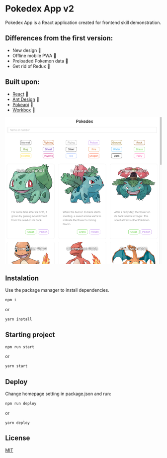 # Pokedex App v2  

Pokedex App is a React application created for frontend skill demonstration.  

## Differences from the first version:  
* New design :art:  
* Offline mobile PWA :calling:  
* Preloaded Pokemon data :floppy_disk:  
* Get rid of Redux :no_bicycles:  

## Built upon:  
* [React](https://github.com/facebook/react) :guitar:  
* [Ant Design](https://github.com/ant-design/ant-design) :ant:  
* [Pokeapi](https://pokeapi.co/docs/v2) :hamster:  
* [Workbox](https://developers.google.com/web/tools/workbox) :construction_worker:   
  
![Project Image](https://raw.githubusercontent.com/cgradusov/pokedex_v2/main/.github/pokedex.png)

## Instalation  
Use the package manager to install dependencies.  

```bash
npm i
```  
or  
```bash
yarn install
```  

## Starting project  

```bash
npm run start
```  
or  
```bash
yarn start
```  

## Deploy  
Change homepage setting in package.json and run:
```bash  
npm run deploy
```  
or  
```  
yarn deploy
```  

## License  
[MIT](https://choosealicense.com/licenses/mit/)  
